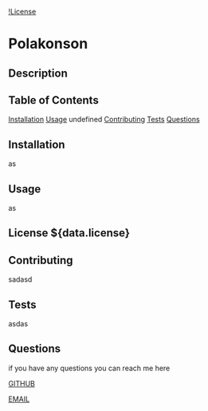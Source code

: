 

  [!License](https://img.shields.io/crates/l/gnu?color=green&style=for-the-badge)

  # Polakonson 
  
  ## Description
  
  
  
  ## Table of Contents
  [Installation](#installation)
  [Usage](#usage)
  undefined
  [Contributing](#contributing)
  [Tests](#tests)
  [Questions](#questions)
  
  ## Installation
  
  as
  
  ## Usage
  
  as

  ## License ${data.license}
  
  ## Contributing
  
  sadasd
 
  ## Tests
  
  asdas
  
  ## Questions
  if you have any questions you can reach me here

  [GITHUB](https://github.com/rodolfopoly)
  
  [EMAIL](rodolfopoly@gmail.com)
  
  